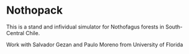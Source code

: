 # Nothopack


This is a stand and infividual simulator for Nothofagus forests in South-Central Chile.

Work with Salvador Gezan and Paulo Moreno from University of Florida
